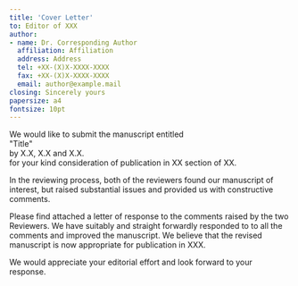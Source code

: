 ```yaml
---
title: 'Cover Letter'
to: Editor of XXX
author:
- name: Dr. Corresponding Author
  affiliation: Affiliation
  address: Address
  tel: +XX-(X)X-XXXX-XXXX
  fax: +XX-(X)X-XXXX-XXXX
  email: author@example.mail
closing: Sincerely yours
papersize: a4
fontsize: 10pt
---
```

We would like to submit the manuscript entitled\
"Title"\
by X.X, X.X and X.X.\
for your kind consideration of publication in XX section of XX.


In the reviewing process, both of the reviewers found our manuscript of interest, but raised substantial issues and provided us with constructive comments.


Please find attached a letter of response to the comments raised by the two Reviewers.
We have suitably and straight forwardly responded to to all the comments and improved the manuscript.
We believe that the revised manuscript is now appropriate for publication in XXX.


We would appreciate your editorial effort and look forward to your response.